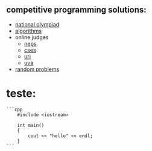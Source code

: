 ## competitive programming solutions:
   * [national olympiad](obi)
   * [algorithms](algs)
   * online judges 
     * [neps](neps) 
     * [cses](cses)
     * [uri](uri)
     * [uva](uva)
   * [random problems](problemas)

   # teste:

    ```cpp
		#include <iostream>

		int main()
		{
			cout << "hello" << endl;
		}
    ```